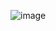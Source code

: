 ![image](https://github.com/Asadullokh27/FrontendPro/assets/153064248/7ee51b14-e22a-46e8-a981-4395e9865b87)
